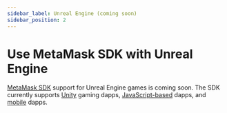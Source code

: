 ```yaml
---
sidebar_label: Unreal Engine (coming soon)
sidebar_position: 2
---
```


# Use MetaMask SDK with Unreal Engine

[MetaMask SDK](../../../concepts/sdk.md) support for Unreal Engine games is coming soon.
The SDK currently supports [Unity](unity.md) gaming dapps,
[JavaScript-based](../javascript/index.md) dapps, and [mobile](../mobile/index.md) dapps.